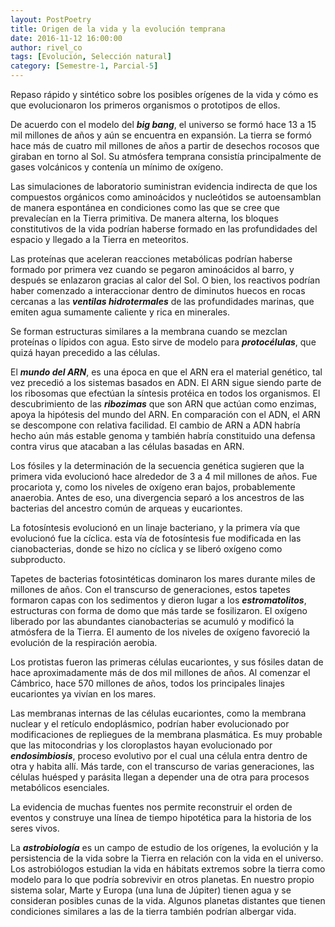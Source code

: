 ```yaml
---
layout: PostPoetry
title: Origen de la vida y la evolución temprana
date: 2016-11-12 16:00:00
author: rivel_co
tags: [Evolución, Selección natural]
category: [Semestre-1, Parcial-5]
---
```


Repaso rápido y sintético sobre los posibles orígenes de la vida y cómo es que evolucionaron los primeros organismos o prototipos de ellos.

De acuerdo con el modelo del ***big bang***, el universo se formó hace 13 a 15 mil millones de años y aún se encuentra en expansión. La tierra se formó hace más de cuatro mil millones de años a partir de desechos rocosos que giraban en torno al Sol. Su atmósfera temprana consistía principalmente de gases volcánicos y contenía un mínimo de oxígeno.

Las simulaciones de laboratorio suministran evidencia indirecta de que los compuestos orgánicos como aminoácidos y nucleótidos se autoensamblan de manera espontánea en condiciones como las que se cree que prevalecían en la Tierra primitiva. De manera alterna, los bloques constitutivos de la vida podrían haberse formado en las profundidades del espacio y llegado a la Tierra en meteoritos.

Las proteínas que aceleran reacciones metabólicas podrían haberse formado por primera vez cuando se pegaron aminoácidos al barro, y después se enlazaron gracias al calor del Sol. O bien, los reactivos podrían haber comenzado a interaccionar dentro de diminutos huecos en rocas cercanas a las ***ventilas hidrotermales*** de las profundidades marinas, que emiten agua sumamente caliente y rica en minerales.

Se forman estructuras similares a la membrana cuando se mezclan proteínas o lípidos con agua. Esto sirve de modelo para ***protocélulas***, que quizá hayan precedido a las células.

El ***mundo del ARN***, es una época en que el ARN era el material genético, tal vez precedió a los sistemas basados en ADN. El ARN sigue siendo parte de los ribosomas que efectúan la síntesis protéica  en todos los organismos. El descubrimiento de las ***ribozimas*** que son ARN que actúan como enzimas, apoya la hipótesis del mundo del ARN. En comparación con el ADN, el ARN se descompone con relativa facilidad. El cambio de ARN a ADN habría hecho aún más estable genoma y también habría constituido una defensa contra virus que atacaban a las células basadas en ARN.

Los fósiles y la determinación de la secuencia genética sugieren que la primera vida evolucionó hace alrededor de 3 a 4 mil millones de años. Fue procariota y, como los niveles de oxígeno eran bajos, probablemente anaerobia. Antes de eso, una divergencia separó a los ancestros de las bacterias del ancestro común de arqueas y eucariontes.

La fotosíntesis evolucionó en un linaje bacteriano, y la primera vía que evolucionó fue la cíclica. esta vía de fotosíntesis fue modificada en las cianobacterias, donde se hizo no cíclica y se liberó oxígeno como subproducto.

Tapetes de bacterias fotosintéticas dominaron los mares durante miles de millones de años. Con el transcurso de generaciones, estos tapetes formaron capas con los sedimentos y dieron lugar a los ***estromatolitos***, estructuras con forma de domo que más tarde se fosilizaron. El oxígeno liberado por las abundantes cianobacterias se acumuló y modificó la atmósfera de la Tierra. El aumento de los niveles de oxígeno favoreció la evolución de la respiración aerobia.

Los protistas fueron las primeras células eucariontes, y sus fósiles datan de hace aproximadamente más de dos mil millones de años. Al comenzar el Cámbrico, hace 570 millones de años, todos los principales linajes eucariontes ya vivían en los mares.

Las membranas internas de las células eucariontes, como la membrana nuclear y el retículo endoplásmico, podrían haber evolucionado por modificaciones de repliegues de la membrana plasmática. Es muy probable que las mitocondrias y los cloroplastos hayan evolucionado por ***endosimbiosis***, proceso evolutivo por el cual una célula entra dentro de otra y habita allí. Más tarde, con el transcurso de varias generaciones, las células huésped y parásita llegan a depender una de otra para procesos metabólicos esenciales.

La evidencia de muchas fuentes nos permite reconstruir el orden de eventos y construye una línea de tiempo hipotética para la historia de los seres vivos.

La ***astrobiología*** es un campo de estudio de los orígenes, la evolución y la persistencia de la vida sobre la Tierra en relación con la vida en el universo. Los astrobiólogos estudian la vida en hábitats extremos sobre la tierra como modelo para lo que podría sobrevivir en otros planetas. En nuestro propio sistema solar, Marte y Europa (una luna de Júpiter) tienen agua y se consideran posibles cunas de la vida. Algunos planetas distantes que tienen condiciones similares a las de la tierra también podrían albergar vida.